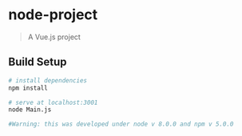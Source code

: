 # node-project

> A Vue.js project

## Build Setup

``` bash
# install dependencies
npm install

# serve at localhost:3001
node Main.js

#Warning: this was developed under node v 8.0.0 and npm v 5.0.0

